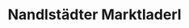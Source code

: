 ---
title: "Nandlstädter Marktladerl"
url: /nandlstadt/nandlstaedter-marktladerl/
shop: Lebensmittel
---
